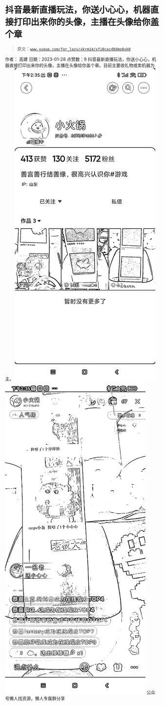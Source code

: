 # 抖音最新直播玩法，你送小心心，机器直接打印出来你的头像，主播在头像给你盖个章

> 原文：[`www.yuque.com/for_lazy/xkrm14/xfi0cacd8dmo8sk0`](https://www.yuque.com/for_lazy/xkrm14/xfi0cacd8dmo8sk0)

<ne-p id="u44909592" data-lake-id="u44909592"><ne-text id="uc91be2a3">作者： 高建</ne-text></ne-p> <ne-p id="u25af125c" data-lake-id="u25af125c"><ne-text id="u959cf050">日期：2023-01-28</ne-text></ne-p> <ne-p id="u87b9d602" data-lake-id="u87b9d602"><ne-text id="ud6e87b16">点赞数：</ne-text><ne-text id="u4a41b322" ne-bold="true">9</ne-text></ne-p> <ne-hole id="ua9c8a4e2" data-lake-id="ua9c8a4e2"><ne-card data-card-name="hr" data-card-type="block" id="MwImJ" data-event-boundary="card"><ne-p id="u5affe197" data-lake-id="u5affe197"><ne-text id="u74481e48">抖音最新直播玩法，你送小心心，机器直接打印出来你的头像，主播在头像给你盖个章。目前主要收礼物或卖机器为主。</ne-text></ne-p> <ne-p id="ub7637d85" data-lake-id="ub7637d85"><ne-card data-card-name="image" data-card-type="inline" id="dw1A3" data-event-boundary="card">![](img/615d0da3b8f6915587e30d2698cf2226.png)</ne-card></ne-p> <ne-p id="u0455909c" data-lake-id="u0455909c"><ne-card data-card-name="image" data-card-type="inline" id="nvVY8" data-event-boundary="card">![](img/964a5328a5322414631593cda7d773a7.png)</ne-card></ne-p> <ne-hole id="u8364eb0c" data-lake-id="u8364eb0c"><ne-card data-card-name="hr" data-card-type="block" id="VohBt" data-event-boundary="card"><ne-p id="u31cb7930" data-lake-id="u31cb7930"><ne-text id="ub650f4f8">公众号懒人找资源，懒人专属群分享</ne-text></ne-p></ne-card></ne-hole></ne-card></ne-hole>